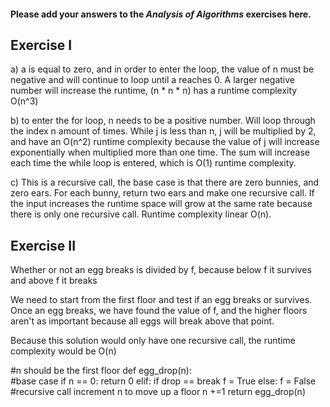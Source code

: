 #### Please add your answers to the ***Analysis of  Algorithms*** exercises here.

## Exercise I

a)
a is equal to zero, and in order to enter the loop, the value of n must be negative 
and will continue to loop until a reaches 0. 
A larger negative number will increase the runtime,
(n * n * n) has a runtime complexity O(n^3)

b)
to enter the for loop, n needs to be a positive number. Will loop through the 
index n amount of times. While j is less than n, j will be multiplied by 2, and have an O(n^2)
runtime complexity because the value of j will increase exponentially when multiplied more than
one time. The sum will increase each time the while loop is entered, which is O(1) runtime complexity. 

c)
This is a recursive call, the base case is that there are zero bunnies, and zero ears. For each bunny,
return two ears and make one recursive call. If the input increases the runtime space will grow at the 
same rate because there is only one recursive call. Runtime complexity linear O(n).

## Exercise II

Whether or not an egg breaks is divided by f, because below f it survives and above f it breaks

We need to start from the first floor and test if an egg breaks or survives. Once an egg breaks, we have found the value of f, and the higher
floors aren't as important because all eggs will break above that point.

Because this solution would only have one recursive call, the runtime complexity would be O(n)

#n should be the first floor
def egg_drop(n):  
  #base case
  if n == 0:
    return 0
  elif:
    if drop == break
    f = True
  else:
    f = False
    #recursive call increment n to move up a floor
    n +=1 
    return egg_drop(n)


